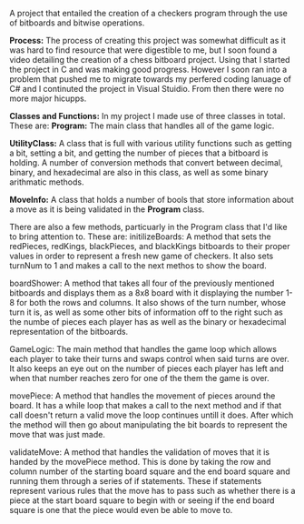 A project that entailed the creation of a checkers program through the use of bitboards and bitwise operations.

**Process:**
The process of creating this project was somewhat difficult as it was hard to find resource that were digestible to me, but I soon found a video detailing the creation of a chess bitboard project. Using that I started the project in C and was making good progress. However I soon ran into a problem that pushed me to migrate towards my perfered coding lanuage of C# and I continuted the project in Visual Stuidio. From then there were no more major hicupps.

**Classes and Functions:**
In my project I made use of three classes in total. These are:
  **Program:** The main class that handles all of the game logic.

  **UtilityClass:** A class that is full with various utility functions such as getting a bit, setting a bit, and getting the number of pieces that a bitboard is holding. A number of conversion methods that convert between decimal, binary, and hexadecimal are also in this class, as well as some binary arithmatic methods.

  **MoveInfo:** A class that holds a number of bools that store information about a move as it is being validated in the **Program** class.


There are also a few methods, particuarly in the Program class that I'd like to bring attention to. These are:
  initilizeBoards: A method that sets the redPieces, redKings, blackPieces, and blackKings bitboards to their proper values in order to represent a fresh new game of checkers. It also sets turnNum to 1 and makes a call to the next methos to show the board.

  boardShower: A method that takes all four of the previously mentioned bitboards and displays them as a 8x8 board with it displaying the number 1-8 for both the rows and columns. It also shows of the turn number, whose turn it is, as well as some other bits of information off to the right such as the numbe of pieces each player has as well as the binary or hexadecimal representation of the bitboards.

  GameLogic: The main method that handles the game loop which allows each player to take their turns and swaps control when said turns are over. It also keeps an eye out on the number of pieces each player has left and when that number reaches zero for one of the them the game is over.

  movePiece: A method that handles the movement of pieces around the board. It has a while loop that makes a call to the next method and if that call doesn't return a valid move the loop continues untill it does. After which the method will then go about manipulating the bit boards to represent the move that was just made.

  validateMove: A method that handles the validation of moves that it is handed by the movePiece method. This is done by taking the row and column number of the starting board square and the end board square and running them through a series of if statements. These if statements represent various rules that the move has to pass such as whether there is a piece at the start board square to begin with or seeing if the end board square is one that the piece would even be able to move to.
